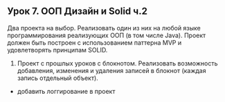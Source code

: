 ## Урок 7. ООП Дизайн и Solid ч.2
Два проекта на выбор. Реализовать один из них на любой языке программирования реализующих ООП (в том числе Java). Проект должен быть построен с использованием паттерна MVP и удовлетворять принципам SOLID.

1. Проект с прошлых уроков с блокнотом. Реализовать возможность добавления, изменения и удаления записей в блокнот (каждая запись отдельный объект).

* добавить логгирование в проект
